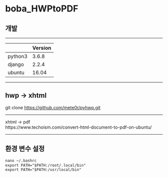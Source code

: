 # boba_HWPtoPDF

## 개발 
------------------------------------------------------------------------------------------------------------------------------------------
||       Version    |      
|---| --------------------- |
|python3|      3.6.8     |  
|django|     2.2.4      |  
|ubuntu|     16.04      |   

---

## hwp -> xhtml
git clone https://github.com/mete0r/pyhwp.git
<br>
<hr>
xhtml -> pdf<br>
https://www.techoism.com/convert-html-document-to-pdf-on-ubuntu/

---

## 환경 변수 설정
[//]: # ({x-version-update-start:google-cloud-bom:released})
```xml
nano ~/.bashrc
export PATH="$PATH:/root/.local/bin"
export PATH="$PATH:/usr/local/bin"
```

